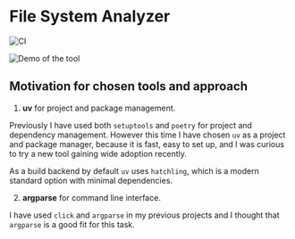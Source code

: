# File System Analyzer

![CI](https://github.com/georgelepsaya/file-system-analyzer/actions/workflows/tests.yaml/badge.svg) 

![Demo of the tool](docs/demo.gif)

## Motivation for chosen tools and approach

1. **uv** for project and package management.

Previously I have used both `setuptools` and `poetry` for project and dependency management. However this time I have chosen `uv` as a project and package manager, because it is fast, easy to set up, and I was curious to try a new tool gaining wide adoption recently.

As a build backend by default `uv` uses `hatchling`, which is a modern standard option with minimal dependencies.

2. **argparse** for command line interface.

I have used `click` and `argparse` in my previous projects and I thought that `argparse` is a good fit for this task.